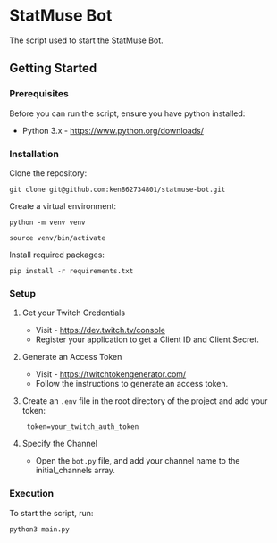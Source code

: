 # StatMuse Bot

The script used to start the StatMuse Bot. 

## Getting Started

### Prerequisites

Before you can run the script, ensure you have python installed:

-  Python 3.x - https://www.python.org/downloads/

### Installation

Clone the repository:

    git clone git@github.com:ken862734801/statmuse-bot.git

Create a virtual environment:

    python -m venv venv

    source venv/bin/activate

Install required packages:

    pip install -r requirements.txt

### Setup

1. Get your Twitch Credentials
    - Visit - https://dev.twitch.tv/console
    - Register your application to get a Client ID and Client Secret.
2. Generate an Access Token
    - Visit - https://twitchtokengenerator.com/
    - Follow the instructions to generate an access token.
3. Create an `.env` file in the root directory of the project and add your token:

        token=your_twitch_auth_token
4. Specify the Channel
    - Open the `bot.py` file, and add your channel name to the initial_channels array.

### Execution

To start the script, run:

    python3 main.py